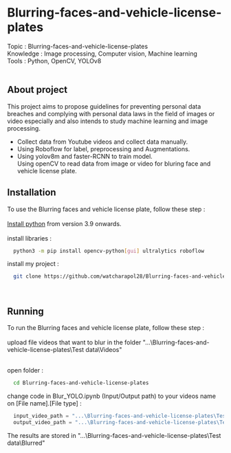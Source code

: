 # Blurring-faces-and-vehicle-license-plates
Topic : Blurring-faces-and-vehicle-license-plates</br>
Knowledge : Image processing, Computer vision, Machine learning</br>
Tools : Python, OpenCV, YOLOv8</br></br>


## About project
This project aims to propose guidelines for preventing personal data breaches and complying with personal data laws in the field of images or video especially and also intends to study machine learning and image processing.</br>
- Collect data from Youtube videos and collect data manually.</br>
- Using Roboflow for label, preprocessing and Augmentations.</br>
- Using yolov8m and faster-RCNN to train model.</br>
   Using openCV to read data from image or video for bluring face and vehicle license plate.</br> 


## Installation
To use the Blurring faces and vehicle license plate, follow these step :</br></br>
<a href = "https://www.python.org/downloads/">Install python</a> <a>from version 3.9 onwards.</a>
</br></br>
install libraries :
```bash
  python3 -m pip install opencv-python[gui] ultralytics roboflow
```

install my project :</br>
```bash
  git clone https://github.com/watcharapol28/Blurring-faces-and-vehicle-license-plates.git
```
</br>


## Running
To run the Blurring faces and vehicle license plate, follow these step :</br></br>
upload file videos that want to blur in the folder "...\Blurring-faces-and-vehicle-license-plates\Test data\Videos\"
</br></br>

open folder :
```bash
  cd Blurring-faces-and-vehicle-license-plates
```
change code in Blur_YOLO.ipynb (Input/Output path) to your videos name on [File name].[File type] :

```py
  input_video_path = "...\Blurring-faces-and-vehicle-license-plates\Test data\Videos\[File name].[File type]"
  output_video_path = "...\Blurring-faces-and-vehicle-license-plates\Test data\Blurred\[File name].[File type]"
```


The results are stored in "...\Blurring-faces-and-vehicle-license-plates\Test data\Blurred\"</br>
</br></br>
